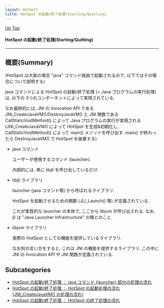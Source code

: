 ```yaml
---
layout: default
title: HotSpot の起動/終了処理(Starting/Quitting)
---
```

[Up](no1S0Auo49.html) [Top](../index.html)

#### HotSpot の起動/終了処理(Starting/Quitting)

--- 
## 概要(Summary)
(HotSpot は大抵の場合 "java" コマンド経由で起動されるので, 以下ではその場合について説明する)

java コマンドによる HotSpot の起動/終了処理 (= Java プログラムの実行処理) は, 
以下の 3つのコンポーネントによって実現されている.

なお最終的には, 
JNI の Invocation API である JNI_CreateJavaVM()/DestroyJavaVM() と
JNI 関数である CallStaticVoidMethod() によって Java プログラムの実行が実現される
(JNI_CreateJavaVM() によって HotSpot を生成&初期化し, 
CallStaticVoidMethod() によって main() メソッドを呼び出す.
main() が終わったら DestroyJavaVM() で HotSpot を破棄する).

  * java コマンド

    ユーザーが使用するコマンド (launcher). 
    
    内部的には, 単に libjli を呼び出しているだけ.

  * libjli ライブラリ
    
    launcher (java コマンド等) から呼ばれるライブラリ.

    HotSpot を起動させるための関数 (JLI_Launch() 等) が定義されている.

    これが実質的な launcher の本体で, ここから libjvm が呼び出される.
    なお, jli は "Java Launcher Infrastructure" の略とのこと.

  * libjvm ライブラリ
    
    実際の HotSpot としての機能を提供しているライブラリ.
    
    なお別の言い方をすると, これは JNI の機能を提供するライブラリ. 
    この中に JNI の Invocation API や JNI 関数が定義されている.




## Subcategories
* [HotSpot の起動/終了処理 ： java コマンド (launcher) 部分の処理の流れ](nokAq80V3Y.html)
* [HotSpot の起動/終了処理 ： HotSpot の起動処理の流れ (JNI_CreateJavaVM() の処理の流れ)   ](no2114J7x.html)
* [HotSpot の起動/終了処理 ： HotSpot の終了処理の流れ ](no28916GoL.html)



